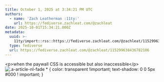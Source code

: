 ```yaml
---
title: October 1, 2025 at 3:34:21 PM UTC
authors:
  - name: 'Zach Leatherman :11ty:'
    url: https://fediverse.zachleat.com/@zachleat
date: 2025-10-01T15:34:21.000Z
metadata:
  uuid: >-
    11ty/import::rss::https://fediverse.zachleat.com/@zachleat/115299638436782106
  type: fediverse
  url: https://fediverse.zachleat.com/@zachleat/115299638436782106
---
```

\<p>when the paywall CSS is accessible but also inaccessible\</p> ![.a-article-nl-fade * {
	color: transparent !important;
	text-shadow: 0 0 5px #000 ! important;
}](/assets/e8b451b80b6fb9b8-4YjBZ45pgSpb.png)